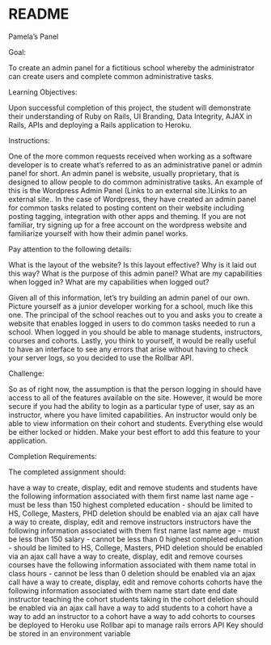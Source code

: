 # README

Pamela’s Panel

Goal:

To create an admin panel for a fictitious school whereby the administrator can create users and complete common administrative tasks.

Learning Objectives:

Upon successful completion of this project, the student will demonstrate their understanding of Ruby on Rails, UI Branding, Data Integrity, AJAX in Rails, APIs and deploying a Rails application to Heroku.

Instructions:

One of the more common requests received when working as a software developer is to create what’s referred to as an administrative panel or admin panel for short. An admin panel is website, usually proprietary, that is designed to allow people to do common administrative tasks. An example of this is the Wordpress Admin Panel (Links to an external site.)Links to an external site.. In the case of Wordpress, they have created an admin panel for common tasks related to posting content on their website including posting tagging, integration with other apps and theming. If you are not familiar, try signing up for a free account on the wordpress website and familiarize yourself with how their admin panel works.

Pay attention to the following details:

What is the layout of the website?
Is this layout effective?
Why is it laid out this way?
What is the purpose of this admin panel?
What are my capabilities when logged in?
What are my capabilities when logged out?

Given all of this information, let’s try building an admin panel of our own. Picture yourself as a junior developer working for a school, much like this one. The principal of the school reaches out to you and asks you to create a website that enables logged in users to do common tasks needed to run a school. When logged in you should be able to manage students, instructors, courses and cohorts. Lastly, you think to yourself, it would be really useful to have an interface to see any errors that arise without having to check your server logs, so you decided to use the Rollbar API.

Challenge:

So as of right now, the assumption is that the person logging in should have access to all of the features available on the site. However, it would be more secure if you had the ability to login as a particular type of user, say as an instructor, where you have limited capabilities. An instructor would only be able to view information on their cohort and students. Everything else would be either locked or hidden. Make your best effort to add this feature to your application.

Completion Requirements:

The completed assignment should:

have a way to create, display, edit and remove students and
students have the following information associated with them
first name
last name
age - must be less than 150
highest completed education - should be limited to HS, College, Masters, PHD
deletion should be enabled via an ajax call
have a way to create, display, edit and remove instructors
instructors have the following information associated with them
first name
last name
age - must be less than 150
salary - cannot be less than 0
highest completed education - should be limited to HS, College, Masters, PHD
deletion should be enabled via an ajax call
have a way to create, display, edit and remove courses
courses have the following information associated with them
name
total in class hours - cannot be less than 0
deletion should be enabled via an ajax call
have a way to create, display, edit and remove cohorts
cohorts have the following information associated with them
name
start date
end date
instructor teaching the cohort
students taking in the cohort
deletion should be enabled via an ajax call
have a way to add students to a cohort
have a way to add an instructor to a cohort
have a way to add cohorts to courses
be deployed to Heroku
use Rollbar api to manage rails errors
API Key should be stored in an environment variable
